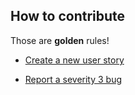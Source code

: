 ## How to contribute


Those are **golden** rules!


* [Create a new user story](../../../issues/new?title=Name%20of%20the%20new%20user%20story&labels[]=help%20wanted)


* [Report a severity 3 bug](../../../issues/new?title=Short%20description%20of%20the%20bug&labels=duplicate,help%20wanted)
 
 
